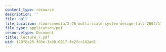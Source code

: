 ```yaml
---
content_type: resource
description: ''
file: null
file_location: /coursemedia/2-76-multi-scale-system-design-fall-2004/170f8a25f03e3c080917fe2fcc162ad1_lecture_7.pdf
file_type: application/pdf
resourcetype: Document
title: lecture_7.pdf
uid: 170f8a25-f03e-3c08-0917-fe2fcc162ad1
---
```

